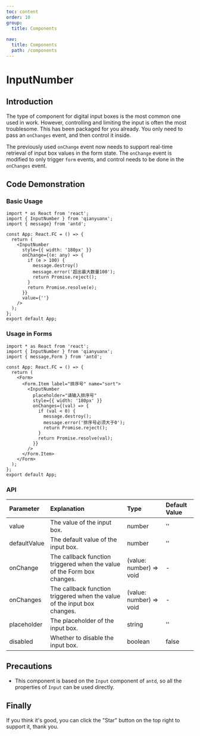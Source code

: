 ```yaml
---
toc: content
order: 10
group:
  title: Components
  
nav:
  title: Components
  path: /components
---
```


# InputNumber

## Introduction

The type of component for digital input boxes is the most common one used in work. However, controlling and limiting the input is often the most troublesome. This has been packaged for you already. You only need to pass an `onChanges` event, and then control it inside.  

The previously used `onChange` event now needs to support real-time retrieval of input box values in the form state. The `onChange` event is modified to only trigger `form` events, and control needs to be done in the `onChanges` event.

## Code Demonstration

### Basic Usage


```tsx
import * as React from 'react';
import { InputNumber } from 'qianyuanx';
import { message} from 'antd';

const App: React.FC = () => {
  return (
    <InputNumber
      style={{ width: '180px' }}
      onChange={(e: any) => {
        if (e > 100) {
          message.destroy()
          message.error('超出最大数量100');
          return Promise.reject();
        }
        return Promise.resolve(e);
      }}
      value={''}
    />
  );
};
export default App;
```
### Usage in Forms

```tsx
import * as React from 'react';
import { InputNumber } from 'qianyuanx';
import { message,Form } from 'antd';

const App: React.FC = () => {
  return (
    <Form>
      <Form.Item label="排序号" name="sort">
        <InputNumber
          placeholder="请输入排序号"
          style={{ width: '180px' }}
          onChanges={(val) => {
            if (val < 0) {
              message.destroy();
              message.error('排序号必须大于0');
              return Promise.reject();
            }
            return Promise.resolve(val);
          }}
        />
      </Form.Item>
    </Form>
  );
};
export default App;
```

### API

| Parameter | Explanation | Type | Default Value |
| :--- | :--- | :--- | :--- |
| value | The value of the input box. | number | '' |
| defaultValue | The default value of the input box. | number | '' |
| onChange | The callback function triggered when the value of the Form box changes. | (value: number) => void | - |
| onChanges | The callback function triggered when the value of the input box changes. | (value: number) => void | - |
| placeholder | The placeholder of the input box. | string | '' |
| disabled | Whether to disable the input box. | boolean | false |

## Precautions

- This component is based on the `Input` component of `antd`, so all the properties of `Input` can be used directly.

## Finally

If you think it's good, you can click the "Star" button on the top right to support it, thank you.

